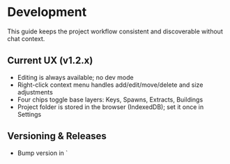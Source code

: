 # Development

This guide keeps the project workflow consistent and discoverable without chat context.

## Current UX (v1.2.x)

- Editing is always available; no dev mode
- Right-click context menu handles add/edit/move/delete and size adjustments
- Four chips toggle base layers: Keys, Spawns, Extracts, Buildings
- Project folder is stored in the browser (IndexedDB); set it once in Settings

## Versioning & Releases

- Bump version in `
